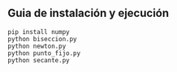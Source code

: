 ## Guia de instalación y ejecución

```
pip install numpy
python biseccion.py
python newton.py
python punto_fijo.py
python secante.py
```
